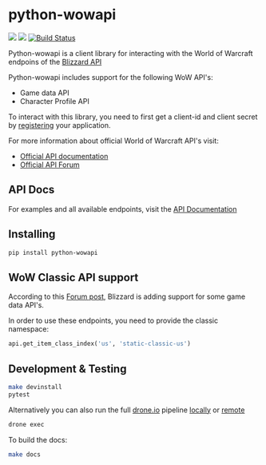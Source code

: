 # python-wowapi


[![](https://img.shields.io/pypi/v/python-wowapi.svg)]( [![](https://img.shields.io/pypi/pyversions/:python-wowapi.svg)](https://pypi.org/project/python-wowapi/))
[![](https://img.shields.io/pypi/pyversions/python-wowapi.svg)](https://pypi.org/project/python-wowapi/)
[![Build Status](https://cloud.drone.io/api/badges/lockwooddev/python-wowapi/status.svg)](https://cloud.drone.io/lockwooddev/python-wowapi)



Python-wowapi is a client library for interacting with the World of Warcraft endpoins of the [Blizzard API](https://develop.battle.net/documentation/guides/getting-started)

Python-wowapi includes support for the following WoW API's:
* Game data API
* Character Profile API

To interact with this library, you need to first get a client-id and client secret by [registering](https://develop.battle.net/access) your application.

For more information about official World of Warcraft API's visit:
* [Official API documentation](https://develop.battle.net/documentation)
* [Official API Forum](https://us.forums.blizzard.com/en/blizzard/c/api-discussion)

## API Docs

For examples and all available endpoints, visit the [API Documentation](docs/api.md)

## Installing

```bash
pip install python-wowapi
```

## WoW Classic API support

According to this [Forum post](https://us.forums.blizzard.com/en/blizzard/t/world-of-warcraft-classic-api-endpoints/346), Blizzard is adding support for some game data API's.

In order to use these endpoints, you need to provide the classic namespace:

```python
api.get_item_class_index('us', 'static-classic-us')
```

## Development & Testing

```bash
make devinstall
pytest
```

Alternatively you can also run the full [drone.io](https://drone.io) pipeline [locally](https://docs.drone.io/cli/install/) or [remote](https://cloud.drone.io/lockwooddev/python-wowapi/)

```bash
drone exec
```

To build the docs:

```bash
make docs
```
